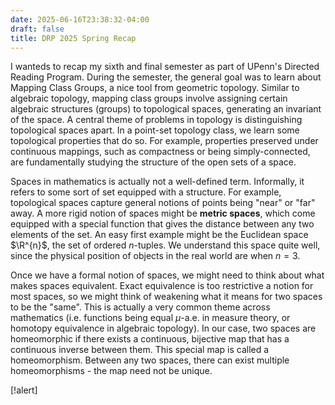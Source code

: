 ```yaml
---
date: 2025-06-16T23:38:32-04:00
draft: false
title: DRP 2025 Spring Recap
---
```

I wanteds to recap my sixth and final semester as part of UPenn's Directed Reading Program. During the semester, the general goal was to learn about Mapping Class Groups, a nice tool from geometric topology. Similar to algebraic topology, mapping class groups involve assigning certain algebraic structures (groups) to topological spaces, generating an invariant of the space. A central theme of problems in topology is distinguishing topological spaces apart. In a point-set topology class, we learn some topological properties that do so. For example, properties preserved under continuous mappings, such as compactness or being simply-connected, are fundamentally studying the structure of the open sets of a space. 

Spaces in mathematics is actually not a well-defined term. Informally, it refers to some sort of set equipped with a structure. For example, topological spaces capture general notions of points being "near" or "far" away. A more rigid notion of spaces might be **metric spaces**, which come equipped with a special function that gives the distance between any two elements of the set. An easy first example might be the Euclidean space $\R^{n}$, the set of ordered $n$-tuples. We understand this space quite well, since the physical position of objects in the real world are when $n = 3$. 

Once we have a formal notion of spaces, we might need to think about what makes spaces equivalent. Exact equivalence is too restrictive a notion for most spaces, so we might think of weakening what it means for two spaces to be the "same". This is actually a very common theme across mathematics (i.e. functions being equal $\mu$-a.e. in measure theory, or homotopy equivalence in algebraic topology). In our case, two spaces are homeomorphic if there exists a continuous, bijective map that has a continuous inverse between them. This special map is called a homeomorphism. Between any two spaces, there can exist multiple homeomorphisms - the map need not be unique.

[!alert]